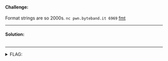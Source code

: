 #### Challenge:

Format strings are so 2000s. `nc pwn.byteband.it 6969` [fmt](./fmt ":ignore")

---

#### Solution:

```bash
```

---

<details><summary>FLAG:</summary>

```

```

</details>
<br/>
